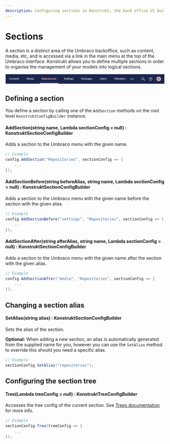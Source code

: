 ```yaml
---
description: Configuring sections in Konstrukt, the back office UI builder for Umbraco.
---
```


# Sections

A section is a distinct area of the Umbraco backoffice, such as content, media, etc, and is accessed via a link in the main menu at the top of the Umbraco interface. Konstrukt allows you to define multiple sections in order to organise the management of your models into logical sections.

![Sections](../images/sections.png)

## Defining a section

You define a section by calling one of the `AddSection` methods on the root level `KonstruktConfigBuilder` instance.

#### **AddSection(string name, Lambda sectionConfig = null) : KonstruktSectionConfigBuilder**

Adds a section to the Umbraco menu with the given name.

```csharp
// Example
config.AddSection("Repositories", sectionConfig => {
    ...
});
```

#### **AddSectionBefore(string beforeAlias, string name, Lambda sectionConfig = null) : KonstruktSectionConfigBuilder**

Adds a section to the Umbraco menu with the given name before the section with the given alias.

```csharp
// Example
config.AddSectionBefore("settings", "Repositories", sectionConfig => {
    ...
});
```

#### **AddSectionAfter(string afterAlias, string name, Lambda sectionConfig = null) : KonstruktSectionConfigBuilder**

Adds a section to the Umbraco menu with the given name after the section with the given alias.

```csharp
// Example
config.AddSectionAfter("media", "Repositories", sectionConfig => {
    ...
});
```

## Changing a section alias

#### **SetAlias(string alias) : KonstruktSectionConfigBuilder**

Sets the alias of the section.

**Optional:** When adding a new section, an alias is automatically generated from the supplied name for you, however you can use the `SetAlias` method to override this should you need a specific alias.

```csharp
// Example
sectionConfig.SetAlias("repositories");
```

## Configuring the section tree

#### **Tree(Lambda treeConfig = null) : KonstruktTreeConfigBuilder**

Accesses the tree config of the current section. See [Trees documentation](trees.md) for more info.

````csharp
// Example
sectionConfig.Tree(treeConfig => {
    ...
});
````